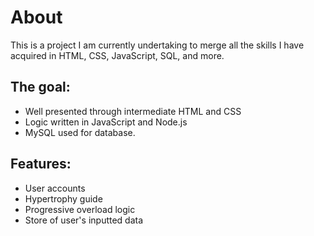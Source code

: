 # About
This is a project I am currently undertaking to merge all the skills I have acquired in HTML, CSS, JavaScript, SQL, and more.

## The goal:
- Well presented through intermediate HTML and CSS
- Logic written in JavaScript and Node.js
- MySQL used for database.

## Features:
- User accounts
- Hypertrophy guide
- Progressive overload logic
- Store of user's inputted data
